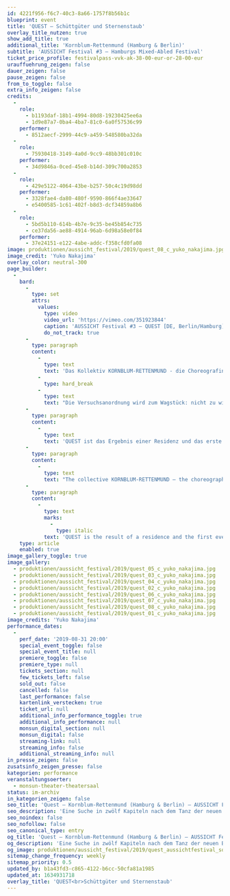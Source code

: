 ```yaml
---
id: 4221f956-f6c7-40c3-8a66-1757f8b56b1c
blueprint: event
title: 'QUEST – Schüttgüter und Sternenstaub'
overlay_title_nutzen: true
show_add_title: true
additional_title: 'Kornblum-Rettenmund (Hamburg & Berlin)'
subtitle: 'AUSSICHT Festival #3 – Hamburgs Mixed-Abled Festival'
ticket_price_profile: festivalpass-vvk-ak-38-00-eur-or-28-00-eur
urauffuehrung_zeigen: false
dauer_zeigen: false
pause_zeigen: false
from_to_toggle: false
extra_info_zeigen: false
credits:
  -
    role:
      - b1193daf-18b1-4994-80d8-19230425ee6a
      - 1d9e87a7-0ba4-4ba7-81c0-6a0f57536c99
    performer:
      - 8512aecf-2999-44c9-a459-548580ba32da
  -
    role:
      - 75930418-3149-4a0d-9cc9-48bb301c010c
    performer:
      - 34d9846a-0ced-45e8-b14d-309c700a2853
  -
    role:
      - 429e5122-4064-43be-b257-50c4c19d98dd
    performer:
      - 3328fae4-da80-480f-9590-866f4ae33647
      - e5400585-1c61-402f-b8d3-dcf34859a8b6
  -
    role:
      - 5bd5b110-614b-4b7e-9c35-be45b854c735
      - ce37da56-ae88-4914-96ab-6d98a58e0f84
    performer:
      - 37e24151-e122-4abe-addc-f358cfd0fa08
image: produktionen/aussicht_festival/2019/quest_08_c_yuko_nakajima.jpg
image_credit: 'Yuko Nakajima'
overlay_color: neutral-300
page_builder:
  -
    bard:
      -
        type: set
        attrs:
          values:
            type: video
            video_url: 'https://vimeo.com/351923844'
            caption: 'AUSSICHT Festival #3 – QUEST [DE, Berlin/Hamburg]'
            do_not_track: true
      -
        type: paragraph
        content:
          -
            type: text
            text: 'Das Kollektiv KORNBLUM-RETTENMUND - die Choreografin und Performerin Tamara Rettenmund sowie die Bühnenbildnerin und Künstlerin Amelie Hensel - begibt sich mit dem Musiker Christoph Rothmeier auf eine Held:innenreise in die dunklen Gefilde des Weltraums und des Tülls. Gemeinsam öffnen sie ihre Recherche den Aspekten einer klingenden Bühne. Sie verknüpfen die Bahnen unterschiedlich beschaffener Gewebe und folgen dem Ruf des Abenteuers. Eine Suche in zwölf Kapiteln nach dem Tanz der neuen Beine vor dem Hintergrund der Multiple Sklerose Erkrankung der Performerin. Der Weg führt entlang einer steilen Wand in erdige Ackerfurchen. Fragmente, in denen sich das Licht bricht, öffnen den Raum in vielfältige Richtungen und zeigen den zugleich verletzlichen wie unbesiegbaren Körper.'
          -
            type: hard_break
          -
            type: text
            text: "Die Versuchsanordnung wird zum Wagstück: nicht zu wissen. Ein eigenes Maß finden. Flügellahm. Wie lange hält eine Pause? Ist dies der Moment, in dem aus einem Blick Tanz wird?\_"
      -
        type: paragraph
        content:
          -
            type: text
            text: 'QUEST ist das Ergebnis einer Residenz und das erste abendfüllende Stück des Kollektiv Kornblum-Rettenmund im Rahmen des Programms Making a Difference – Tanzpakt Stadt Land Bund, das sich für eine Veränderung der Berliner Tanzszene durch eine selbstbewusste und sichtbare Community von Tanzschaffenden mit Behinderung einsetzt.'
      -
        type: paragraph
        content:
          -
            type: text
            text: "The collective KORNBLUM-RETTENMUND – the choreographer and performer Tamara Rettenmund and the stage designer and artists Amelie Hensel - goes together with the musician Christoph Rothmeier on a heroic travel into the dark fields of outer space and those of the tulle. They open their research to the aspects of a sounding stage. They interweave panels of different webbing and follow the call of adventure. With the background of the multiple sclerosis disease of the performer QUEST is a search for the dance of new legs in twelve chapters. The path leads along a steep wall into earthy furrows. Light is breaking in the fragments, opening up the space in various directions and showing the vulnerable and invincible body.\_ The test assembly emerges into a daring adventure: not to know. To find an own measurement. With lame wings. How long to hold a pause? Is this the moment, when dance originates from a gaze?"
      -
        type: paragraph
        content:
          -
            type: text
            marks:
              -
                type: italic
            text: 'QUEST is the result of a residence and the first evening-filling piece by the collective Kornblum-Rettenmund within the frame-work of Making a Difference - Tanzpakt Stadt Land Bund, which advocates a change in the Berlin dance scene through a self-confident and visible community of dancers with disabilities.'
    type: article
    enabled: true
image_gallery_toggle: true
image_gallery:
  - produktionen/aussicht_festival/2019/quest_05_c_yuko_nakajima.jpg
  - produktionen/aussicht_festival/2019/quest_03_c_yuko_nakajima.jpg
  - produktionen/aussicht_festival/2019/quest_04_c_yuko_nakajima.jpg
  - produktionen/aussicht_festival/2019/quest_02_c_yuko_nakajima.jpg
  - produktionen/aussicht_festival/2019/quest_06_c_yuko_nakajima.jpg
  - produktionen/aussicht_festival/2019/quest_07_c_yuko_nakajima.jpg
  - produktionen/aussicht_festival/2019/quest_08_c_yuko_nakajima.jpg
  - produktionen/aussicht_festival/2019/quest_01_c_yuko_nakajima.jpg
image_credits: 'Yuko Nakajima'
performance_dates:
  -
    perf_date: '2019-08-31 20:00'
    special_event_toggle: false
    special_event_title: null
    premiere_toggle: false
    premiere_type: null
    tickets_section: null
    few_tickets_left: false
    sold_out: false
    cancelled: false
    last_performance: false
    kartenlink_verstecken: true
    ticket_url: null
    additional_info_performance_toggle: true
    additional_info_performance: null
    monsun_digital_section: null
    monsun_digital: false
    streaming-link: null
    streaming_info: false
    additional_streaming_info: null
in_presse_zeigen: false
zusatsinfo_zeigen_presse: false
kategorien: performance
veranstaltungsoerter:
  - monsun-theater-theatersaal
status: im-archiv
in_kategorien_zeigen: false
seo_title: 'Quest – Kornblum-Rettenmund (Hamburg & Berlin) – AUSSICHT Festival #3'
seo_description: 'Eine Suche in zwölf Kapiteln nach dem Tanz der neuen Beine vor dem Hintergrund der Multiple Sklerose Erkrankung der Performerin.'
seo_noindex: false
seo_nofollow: false
seo_canonical_type: entry
og_title: 'Quest – Kornblum-Rettenmund (Hamburg & Berlin) – AUSSICHT Festival #3'
og_description: 'Eine Suche in zwölf Kapiteln nach dem Tanz der neuen Beine vor dem Hintergrund der Multiple Sklerose Erkrankung der Performerin.'
og_image: produktionen/aussicht_festival/2019/quest_aussichtfestival_social_media_image.jpg
sitemap_change_frequency: weekly
sitemap_priority: 0.5
updated_by: b1a43fd3-c865-4122-b6cc-50cfa81a1985
updated_at: 1634931718
overlay_title: 'QUEST<br>Schüttgüter und Sternenstaub'
---
```

